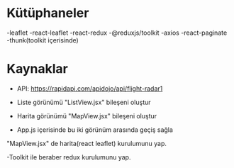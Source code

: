 # Kütüphaneler

-leaflet
-react-leaflet
-react-redux
-@reduxjs/toolkit
-axios
-react-paginate
-thunk(toolkit içerisinde)

# Kaynaklar

- API: https://rapidapi.com/apidojo/api/flight-radar1

- Liste görünümü "ListView.jsx" bileşeni oluştur
- Harita görünümü "MapView.jsx" bileşeni oluştur
- App.js içerisinde bu iki görünüm arasında geçiş sağla

"MapView.jsx" de harita(react leaflet) kurulumunu yap.

-Toolkit ile beraber redux kurulumunu yap.
